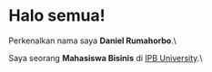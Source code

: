 # Halo semua! 

Perkenalkan nama saya **Daniel Rumahorbo**.\

Saya seorang **Mahasiswa Bisinis** di [IPB University](https://www.dicoding.com/).\


